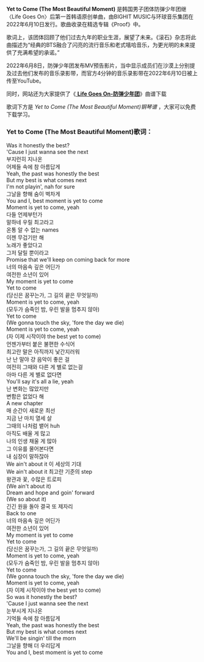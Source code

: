 

**Yet to Come (The Most Beautiful Moment)** 是韩国男子团体防弹少年团继〈Life Goes
On〉后第一首韩语原创单曲，由BIGHIT MUSIC与环球音乐集团在2022年6月10日发行。歌曲收录在精选专辑《Proof》中。

歌词上，该团体回顾了他们过去九年的职业生涯，展望了未来。《滚石》杂志将此曲描述为“经典的BTS融合了闪亮的流行音乐和老式嘻哈音乐，为更光明的未来提供了充满希望的承诺。”

2022年6月8日，防弹少年团发布MV预告影片，当中显示成员们在沙漠上分别提及过去他们发布的音乐录影带，而官方4分钟的音乐录影带在2022年6月10日被上传至YouTube。

同时，网站还为大家提供了《[ **Life Goes On-防弹少年团**](Music-12374.html "Life Goes On-
防弹少年团")》曲谱下载

歌词下方是 _Yet to Come (The Most Beautiful Moment)钢琴谱_ ，大家可以免费下载学习。

### Yet to Come (The Most Beautiful Moment)歌词：

Was it honestly the best?  
'Cause I just wanna see the next  
부지런히 지나온  
어제들 속에 참 아름답게  
Yeah, the past was honestly the best  
But my best is what comes next  
I'm not playin', nah for sure  
그날을 향해 숨이 벅차게  
You and I, best moment is yet to come  
Moment is yet to come, yeah  
다들 언제부턴가  
말하네 우릴 최고라고  
온통 알 수 없는 names  
이젠 무겁기만 해  
노래가 좋았다고  
그저 달릴 뿐이라고  
Promise that we'll keep on coming back for more  
너의 마음속 깊은 어딘가  
여전한 소년이 있어  
My moment is yet to come  
Yet to come  
(당신은 꿈꾸는가, 그 길의 끝은 무엇일까)  
Moment is yet to come, yeah  
(모두가 숨죽인 밤, 우린 발을 멈추지 않아)  
Yet to come  
(We gonna touch the sky, 'fore the day we die)  
Moment is yet to come, yeah  
(자 이제 시작이야 the best yet to come)  
언젠가부터 붙은 불편한 수식어  
최고란 말은 아직까지 낯간지러워  
난 난 말야 걍 음악이 좋은 걸  
여전히 그때와 다른 게 별로 없는걸  
아마 다른 게 별로 없다면  
You'll say it's all a lie, yeah  
난 변화는 많았지만  
변함은 없었다 해  
A new chapter  
매 순간이 새로운 최선  
지금 난 마치 열세 살  
그때의 나처럼 뱉어 huh  
아직도 배울 게 많고  
나의 인생 채울 게 많아  
그 이유를 물어본다면  
내 심장이 말하잖아  
We ain't about it 이 세상의 기대  
We ain't about it 최고란 기준의 step  
왕관과 꽃, 수많은 트로피  
(We ain't about it)  
Dream and hope and goin' forward  
(We so about it)  
긴긴 원을 돌아 결국 또 제자리  
Back to one  
너의 마음속 깊은 어딘가  
여전한 소년이 있어  
My moment is yet to come  
Yet to come  
(당신은 꿈꾸는가, 그 길의 끝은 무엇일까)  
Moment is yet to come, yeah  
(모두가 숨죽인 밤, 우린 발을 멈추지 않아)  
Yet to come  
(We gonna touch the sky, 'fore the day we die)  
Moment is yet to come, yeah  
(자 이제 시작이야 the best yet to come)  
So was it honestly the best?  
'Cause I just wanna see the next  
눈부시게 지나온  
기억들 속에 참 아름답게  
Yeah, the past was honestly the best  
But my best is what comes next  
We'll be singin' till the morn  
그날을 향해 더 우리답게  
You and I, best moment is yet to come

